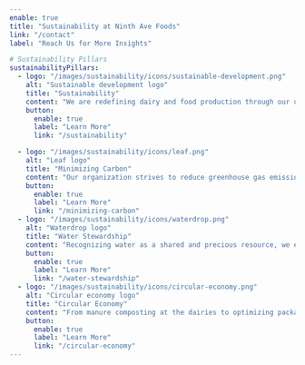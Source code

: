 ```yaml
---
enable: true
title: "Sustainability at Ninth Ave Foods"
link: "/contact"
label: "Reach Us for More Insights"

# Sustainability Pillars
sustainabilityPillars:
  - logo: "/images/sustainability/icons/sustainable-development.png"
    alt: "Sustainable development logo"
    title: "Sustainability"
    content: "We are redefining dairy and food production through our unwavering commitment to environmental..."
    button:
      enable: true
      label: "Learn More"
      link: "/sustainability"

  - logo: "/images/sustainability/icons/leaf.png"
    alt: "Leaf logo"
    title: "Minimizing Carbon"
    content: "Our organization strives to reduce greenhouse gas emissions and optimize resource use throughout all its operations..."
    button:
      enable: true
      label: "Learn More"
      link: "/minimizing-carbon"
  - logo: "/images/sustainability/icons/waterdrop.png"
    alt: "Waterdrop logo"
    title: "Water Stewardship"
    content: "Recognizing water as a shared and precious resource, we emphasizes multi-use and recycling systems for both dairies..."
    button:
      enable: true
      label: "Learn More"
      link: "/water-stewardship"
  - logo: "/images/sustainability/icons/circular-economy.png"
    alt: "Circular economy logo"
    title: "Circular Economy"
    content: "From manure composting at the dairies to optimizing packaging design for manufacturing, we strive to minimize waste..."
    button:
      enable: true
      label: "Learn More"
      link: "/circular-economy"
---
```

